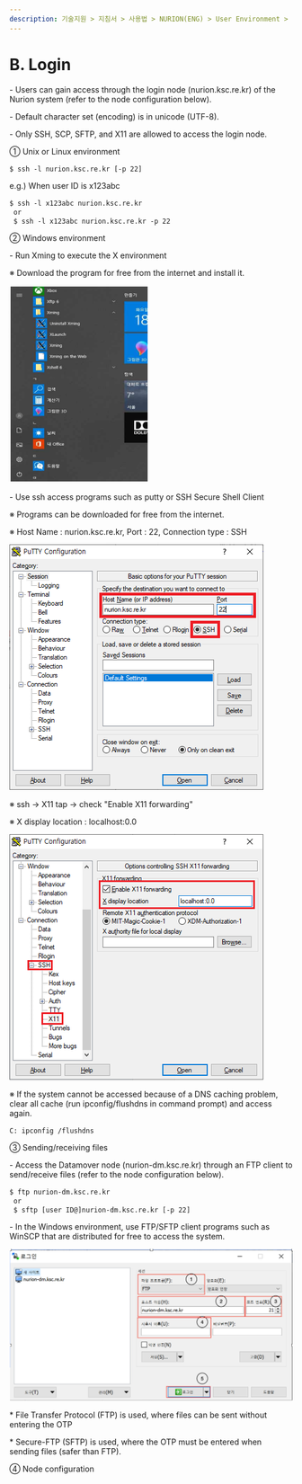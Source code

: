 ```yaml
---
description: 기술지원 > 지침서 > 사용법 > NURION(ENG) > User Environment > B. Login
---
```


# B. Login

\- Users can gain access through the login node (nurion.ksc.re.kr) of the Nurion system (refer to the node configuration below).

\- Default character set (encoding) is in unicode (UTF-8).

\- Only SSH, SCP, SFTP, and X11 are allowed to access the login node.

① Unix or Linux environment

```
$ ssh -l nurion.ksc.re.kr [-p 22]
```

e.g.) When user ID is x123abc

```
$ ssh -l x123abc nurion.ksc.re.kr
 or 
 $ ssh -l x123abc nurion.ksc.re.kr -p 22
```

② Windows environment

\- Run Xming to execute the X environment

※ Download the program for free from the internet and install it.

![](<../../../../.gitbook/assets/프로그램은 인터넷을 통해 무료로 다운로드 후 설치.png>)

\- Use ssh access programs such as putty or SSH Secure Shell Client

※ Programs can be downloaded for free from the internet.

※ Host Name : nurion.ksc.re.kr, Port : 22, Connection type : SSH

![](<../../../../.gitbook/assets/Host Name  nurion.png>)

※ ssh -> X11 tap -> check "Enable X11 forwarding"

※ X display location : localhost:0.0

![](<../../../../.gitbook/assets/x display location 0.0.png>)

※ If the system cannot be accessed because of a DNS caching problem, clear all cache (run ipconfig/flushdns in command prompt) and access again.

```
C: ipconfig /flushdns
```

③ Sending/receiving files

\- Access the Datamover node (nurion-dm.ksc.re.kr) through an FTP client to send/receive files (refer to the node configuration below).

```
$ ftp nurion-dm.ksc.re.kr
 or 
 $ sftp [user ID@]nurion-dm.ksc.re.kr [-p 22]
```

\- In the Windows environment, use FTP/SFTP client programs such as WinSCP that are distributed for free to access the system.

![](<../../../../.gitbook/assets/윈도우 환경에서는 WinSCP와 같이 무료로 배포되고 있는.png>)

\* File Transfer Protocol (FTP) is used, where files can be sent without entering the OTP

\* Secure-FTP (SFTP) is used, where the OTP must be entered when sending files (safer than FTP).

④ Node configuration
